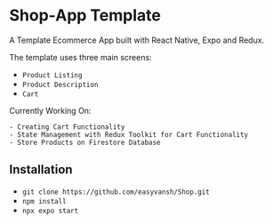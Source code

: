 # Shop-App Template

A Template Ecommerce App built with React Native, Expo and Redux.

The template uses three main screens: 
- `Product Listing`
- `Product Description`
- `Cart`

Currently Working On:

    - Creating Cart Functionality
    - State Management with Redux Toolkit for Cart Functionality
    - Store Products on Firestore Database
    
<!-- The optional other applications are:

    - Analytics
    - Discounts
    - Legal
    - Hero
    - Nodes Plus
    - Store
    - Subscribers
    - Customer care
   -->

## Installation


*  `git clone https://github.com/easyvansh/Shop.git`
*  `npm install `
*  `npx expo start`

